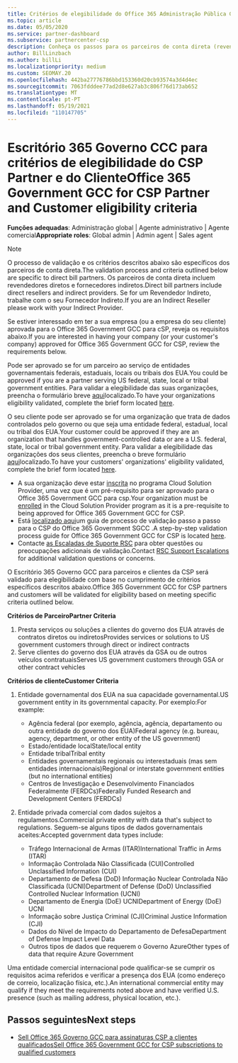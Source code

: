 ```yaml
---
title: Critérios de elegibilidade do Office 365 Administração Pública GCC para parceiros e clientes
ms.topic: article
ms.date: 05/05/2020
ms.service: partner-dashboard
ms.subservice: partnercenter-csp
description: Conheça os passos para os parceiros de conta direta (revendedores diretos, fornecedores indiretos) para validar parceiros e clientes para o Office 365 Government GCC para a CSP.
author: BillLinzbach
ms.author: billLi
ms.localizationpriority: medium
ms.custom: SEOMAY.20
ms.openlocfilehash: 442ba27776786bbd153360d20cb93574a3d4d4ec
ms.sourcegitcommit: 7063fdddee77ad2d8e627ab3c806f76d173ab652
ms.translationtype: MT
ms.contentlocale: pt-PT
ms.lasthandoff: 05/19/2021
ms.locfileid: "110147705"
---
```

# <a name="office-365-government-gcc-for-csp-partner-and-customer-eligibility-criteria"></a><span data-ttu-id="0e74b-103">Escritório 365 Governo CCC para critérios de elegibilidade do CSP Partner e do Cliente</span><span class="sxs-lookup"><span data-stu-id="0e74b-103">Office 365 Government GCC for CSP Partner and Customer eligibility criteria</span></span> 

<span data-ttu-id="0e74b-104">**Funções adequadas**: Administração global | Agente administrativo | Agente comercial</span><span class="sxs-lookup"><span data-stu-id="0e74b-104">**Appropriate roles**: Global admin | Admin agent | Sales agent</span></span>

>[!NOTE]
><span data-ttu-id="0e74b-105">O processo de validação e os critérios descritos abaixo são específicos dos parceiros de conta direta.</span><span class="sxs-lookup"><span data-stu-id="0e74b-105">The validation process and criteria outlined below are specific to direct bill partners.</span></span> <span data-ttu-id="0e74b-106">Os parceiros de conta direta incluem revendedores diretos e fornecedores indiretos.</span><span class="sxs-lookup"><span data-stu-id="0e74b-106">Direct bill partners include direct resellers and indirect providers.</span></span>  <span data-ttu-id="0e74b-107">Se for um Revendedor Indireto, trabalhe com o seu Fornecedor Indireto.</span><span class="sxs-lookup"><span data-stu-id="0e74b-107">If you are an Indirect Reseller please work with your Indirect Provider.</span></span>

<span data-ttu-id="0e74b-108">Se estiver interessado em ter a sua empresa (ou a empresa do seu cliente) aprovada para o Office 365 Government GCC para cSP, reveja os requisitos abaixo.</span><span class="sxs-lookup"><span data-stu-id="0e74b-108">If you are interested in having your company (or your customer's company) approved for Office 365 Government GCC for CSP, review the requirements below.</span></span>

<span data-ttu-id="0e74b-109">Pode ser aprovado se for um parceiro ao serviço de entidades governamentais federais, estaduais, locais ou tribais dos EUA.</span><span class="sxs-lookup"><span data-stu-id="0e74b-109">You could be approved if you are a partner serving US federal, state, local or tribal government entities.</span></span> <span data-ttu-id="0e74b-110">Para validar a elegibilidade das suas organizações, preencha o formulário breve [aqui](https://products.office.com/government/eligibility-validation?ReqType=CSPPartner)localizado.</span><span class="sxs-lookup"><span data-stu-id="0e74b-110">To have your organizations eligibility validated, complete the brief form located [here](https://products.office.com/government/eligibility-validation?ReqType=CSPPartner).</span></span>

<span data-ttu-id="0e74b-111">O seu cliente pode ser aprovado se for uma organização que trata de dados controlados pelo governo ou que seja uma entidade federal, estadual, local ou tribal dos EUA.</span><span class="sxs-lookup"><span data-stu-id="0e74b-111">Your customer could be approved if they are an organization that handles government-controlled data or are a U.S. federal, state, local or tribal government entity.</span></span> <span data-ttu-id="0e74b-112">Para validar a elegibilidade das organizações dos seus clientes, preencha o breve formulário [aqui](https://products.office.com/government/eligibility-validation?ReqType=CSPCustomer)localizado.</span><span class="sxs-lookup"><span data-stu-id="0e74b-112">To have your customers' organizations' eligibility validated, complete the brief form located [here](https://products.office.com/government/eligibility-validation?ReqType=CSPCustomer).</span></span> 

-   <span data-ttu-id="0e74b-113">A sua organização deve estar [inscrita](https://partnercenter.microsoft.com/partner/cloud-solution-provider) no programa Cloud Solution Provider, uma vez que é um pré-requisito para ser aprovado para o Office 365 Government GCC para csp.</span><span class="sxs-lookup"><span data-stu-id="0e74b-113">Your organization must be [enrolled](https://partnercenter.microsoft.com/partner/cloud-solution-provider) in the Cloud Solution Provider program as it is a pre-requisite to being approved for Office 365 Government GCC for CSP.</span></span>
-   <span data-ttu-id="0e74b-114">Está [localizado aqui](https://go.microsoft.com/fwlink/?linkid=2007323)um guia de processo de validação passo a passo para o CSP do Office 365 Government SGCC .</span><span class="sxs-lookup"><span data-stu-id="0e74b-114">A step-by-step validation process guide for Office 365 Government GCC for CSP is located [here](https://go.microsoft.com/fwlink/?linkid=2007323).</span></span>
-   <span data-ttu-id="0e74b-115">Contacte [as Escaladas de Suporte RSC](mailto:usgcce@microsoft.com) para obter questões ou preocupações adicionais de validação.</span><span class="sxs-lookup"><span data-stu-id="0e74b-115">Contact [RSC Support Escalations](mailto:usgcce@microsoft.com) for additional validation questions or concerns.</span></span>

<span data-ttu-id="0e74b-116">O Escritório 365 Governo GCC para parceiros e clientes da CSP será validado para elegibilidade com base no cumprimento de critérios específicos descritos abaixo.</span><span class="sxs-lookup"><span data-stu-id="0e74b-116">Office 365 Government GCC for CSP partners and customers will be validated for eligibility based on meeting specific criteria outlined below.</span></span>

<span data-ttu-id="0e74b-117">**Critérios de Parceiro**</span><span class="sxs-lookup"><span data-stu-id="0e74b-117">**Partner Criteria**</span></span>
1.  <span data-ttu-id="0e74b-118">Presta serviços ou soluções a clientes do governo dos EUA através de contratos diretos ou indiretos</span><span class="sxs-lookup"><span data-stu-id="0e74b-118">Provides services or solutions to US government customers through direct or indirect contracts</span></span>
2.  <span data-ttu-id="0e74b-119">Serve clientes do governo dos EUA através da GSA ou de outros veículos contratuais</span><span class="sxs-lookup"><span data-stu-id="0e74b-119">Serves US government customers through GSA or other contract vehicles</span></span>

<span data-ttu-id="0e74b-120">**Critérios de cliente**</span><span class="sxs-lookup"><span data-stu-id="0e74b-120">**Customer Criteria**</span></span>
1.  <span data-ttu-id="0e74b-121">Entidade governamental dos EUA na sua capacidade governamental.</span><span class="sxs-lookup"><span data-stu-id="0e74b-121">US government entity in its governmental capacity.</span></span> <span data-ttu-id="0e74b-122">Por exemplo:</span><span class="sxs-lookup"><span data-stu-id="0e74b-122">For example:</span></span>
 
    -  <span data-ttu-id="0e74b-123">Agência federal (por exemplo, agência, agência, departamento ou outra entidade do governo dos EUA)</span><span class="sxs-lookup"><span data-stu-id="0e74b-123">Federal agency (e.g. bureau, agency, department, or other entity of the US government)</span></span>
    -   <span data-ttu-id="0e74b-124">Estado/entidade local</span><span class="sxs-lookup"><span data-stu-id="0e74b-124">State/local entity</span></span> 
    -   <span data-ttu-id="0e74b-125">Entidade tribal</span><span class="sxs-lookup"><span data-stu-id="0e74b-125">Tribal entity</span></span>
    -   <span data-ttu-id="0e74b-126">Entidades governamentais regionais ou interestaduais (mas sem entidades internacionais)</span><span class="sxs-lookup"><span data-stu-id="0e74b-126">Regional or interstate government entities (but no international entities)</span></span>
    -   <span data-ttu-id="0e74b-127">Centros de Investigação e Desenvolvimento Financiados Federalmente (FERDCs)</span><span class="sxs-lookup"><span data-stu-id="0e74b-127">Federally Funded Research and Development Centers (FERDCs)</span></span>

2.  <span data-ttu-id="0e74b-128">Entidade privada comercial com dados sujeitos a regulamentos.</span><span class="sxs-lookup"><span data-stu-id="0e74b-128">Commercial private entity with data that's subject to regulations.</span></span> <span data-ttu-id="0e74b-129">Seguem-se alguns tipos de dados governamentais aceites:</span><span class="sxs-lookup"><span data-stu-id="0e74b-129">Accepted government data types include:</span></span> 
    -   <span data-ttu-id="0e74b-130">Tráfego Internacional de Armas (ITAR)</span><span class="sxs-lookup"><span data-stu-id="0e74b-130">International Traffic in Arms (ITAR)</span></span>
    -   <span data-ttu-id="0e74b-131">Informação Controlada Não Classificada (CUI)</span><span class="sxs-lookup"><span data-stu-id="0e74b-131">Controlled Unclassified Information (CUI)</span></span>
    -   <span data-ttu-id="0e74b-132">Departamento de Defesa (DoD) Informação Nuclear Controlada Não Classificada (UCNI)</span><span class="sxs-lookup"><span data-stu-id="0e74b-132">Department of Defense (DoD) Unclassified Controlled Nuclear Information (UCNI)</span></span>
    -   <span data-ttu-id="0e74b-133">Departamento de Energia (DoE) UCNI</span><span class="sxs-lookup"><span data-stu-id="0e74b-133">Department of Energy (DoE) UCNI</span></span>
    -   <span data-ttu-id="0e74b-134">Informação sobre Justiça Criminal (CJI)</span><span class="sxs-lookup"><span data-stu-id="0e74b-134">Criminal Justice Information (CJI)</span></span>
    -   <span data-ttu-id="0e74b-135">Dados do Nível de Impacto do Departamento de Defesa</span><span class="sxs-lookup"><span data-stu-id="0e74b-135">Department of Defense Impact Level Data</span></span>
    -   <span data-ttu-id="0e74b-136">Outros tipos de dados que requerem o Governo Azure</span><span class="sxs-lookup"><span data-stu-id="0e74b-136">Other types of data that require Azure Government</span></span>

<span data-ttu-id="0e74b-137">Uma entidade comercial internacional pode qualificar-se se cumprir os requisitos acima referidos e verificar a presença dos EUA (como endereço de correio, localização física, etc.).</span><span class="sxs-lookup"><span data-stu-id="0e74b-137">An international commercial entity may qualify if they meet the requirements noted above and have verified U.S. presence (such as mailing address, physical location, etc.).</span></span>

## <a name="next-steps"></a><span data-ttu-id="0e74b-138">Passos seguintes</span><span class="sxs-lookup"><span data-stu-id="0e74b-138">Next steps</span></span>

- [<span data-ttu-id="0e74b-139">Sell Office 365 Governo GCC para assinaturas CSP a clientes qualificados</span><span class="sxs-lookup"><span data-stu-id="0e74b-139">Sell Office 365 Government GCC for CSP subscriptions to qualified customers</span></span>](csp-gcc-overview.md)